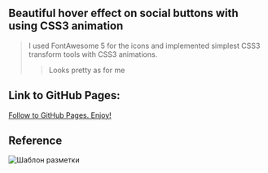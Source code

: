 ## Beautiful hover effect on social buttons with using CSS3 animation
> I used FontAwesome 5 for the icons and implemented simplest CSS3 transform tools with CSS3 animations.
>> Looks pretty as for me

## Link to GitHub Pages:
[Follow to GitHub Pages. Enjoy!](https://ereburg.github.io/hoverEffects-socials "Нужна подсказка?")

## Reference
![Шаблон разметки](https://pp.userapi.com/c851424/v851424173/180415/lStN5D4hkm4.jpg "Нужен совет?")
